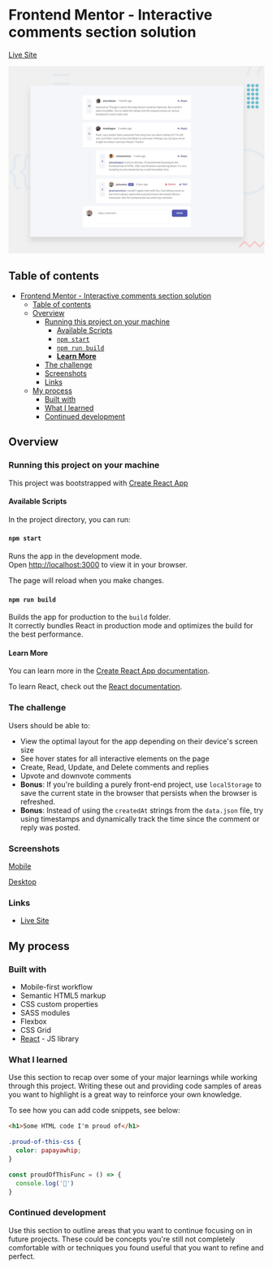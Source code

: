 # Frontend Mentor - Interactive comments section solution

[Live Site](https://your-live-site-url.com)

![Project preview](./design/desktop-preview.jpg)

## Table of contents

- [Frontend Mentor - Interactive comments section solution](#frontend-mentor---interactive-comments-section-solution)
  - [Table of contents](#table-of-contents)
  - [Overview](#overview)
    - [Running this project on your machine](#running-this-project-on-your-machine)
      - [Available Scripts](#available-scripts)
      - [`npm start`](#npm-start)
      - [`npm run build`](#npm-run-build)
      - [**Learn More**](#learn-more)
    - [The challenge](#the-challenge)
    - [Screenshots](#screenshots)
    - [Links](#links)
  - [My process](#my-process)
    - [Built with](#built-with)
    - [What I learned](#what-i-learned)
    - [Continued development](#continued-development)

## Overview

### Running this project on your machine

This project was bootstrapped with [Create React App](https://github.com/facebook/create-react-app)

#### Available Scripts

In the project directory, you can run:

#### `npm start`

Runs the app in the development mode.\
Open [http://localhost:3000](http://localhost:3000) to view it in your browser.

The page will reload when you make changes.

#### `npm run build`

Builds the app for production to the `build` folder.\
It correctly bundles React in production mode and optimizes the build for the best performance.

#### **Learn More**

You can learn more in the [Create React App documentation](https://facebook.github.io/create-react-app/docs/getting-started).

To learn React, check out the [React documentation](https://reactjs.org/).

### The challenge

Users should be able to:

- View the optimal layout for the app depending on their device's screen size
- See hover states for all interactive elements on the page
- Create, Read, Update, and Delete comments and replies
- Upvote and downvote comments
- **Bonus**: If you're building a purely front-end project, use `localStorage` to save the current state in the browser that persists when the browser is refreshed.
- **Bonus**: Instead of using the `createdAt` strings from the `data.json` file, try using timestamps and dynamically track the time since the comment or reply was posted.

### Screenshots

[Mobile](./design/mobile-design.jpg)
  
[Desktop](./design/desktop-design.jpg)

### Links

- [Live Site](https://your-live-site-url.com)

## My process

### Built with

- Mobile-first workflow
- Semantic HTML5 markup
- CSS custom properties
- SASS modules
- Flexbox
- CSS Grid
- [React](https://reactjs.org/) - JS library

### What I learned

Use this section to recap over some of your major learnings while working through this project. Writing these out and providing code samples of areas you want to highlight is a great way to reinforce your own knowledge.

To see how you can add code snippets, see below:

```html
<h1>Some HTML code I'm proud of</h1>
```

```css
.proud-of-this-css {
  color: papayawhip;
}
```

```js
const proudOfThisFunc = () => {
  console.log('🎉')
}
```

### Continued development

Use this section to outline areas that you want to continue focusing on in future projects. These could be concepts you're still not completely comfortable with or techniques you found useful that you want to refine and perfect.
